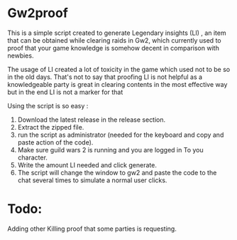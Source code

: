 
# Gw2proof

This is a simple script created to generate Legendary insights (LI) , an item that can be obtained while clearing raids in Gw2, which currently used to proof that your game knowledge is somehow decent in comparison with newbies. 

The usage of LI created a lot of toxicity in the game which used not to be so in the old days. That's not to say that proofing LI is not helpful as a knowledgeable party is great in clearing contents in the most effective way but in the end LI is not a marker for that

Using the script is so easy :

1. Download the latest release in the release section. 
2. Extract the zipped file. 
3. run the script as administrator (needed for the keyboard and copy and paste action of the code). 
4. Make sure guild wars 2 is running and you are logged in To you character. 
5. Write the amount LI needed and click generate. 
6. The script will change the window to gw2 and paste the code to the chat several times to simulate a normal user clicks. 


# Todo:
Adding other Killing proof that some parties is requesting. 

